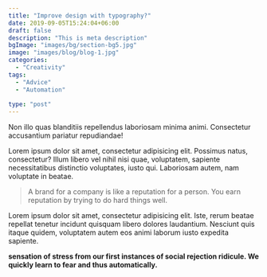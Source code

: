 ```yaml
---
title: "Improve design with typography?"
date: 2019-09-05T15:24:04+06:00
draft: false
description: "This is meta description"
bgImage: "images/bg/section-bg5.jpg"
image: "images/blog/blog-1.jpg"
categories: 
  - "Creativity"
tags:
  - "Advice"
  - "Automation"
  
type: "post"
---
```

Non illo quas blanditiis repellendus laboriosam minima animi. Consectetur accusantium pariatur repudiandae!

Lorem ipsum dolor sit amet, consectetur adipisicing elit. Possimus natus, consectetur? Illum libero
vel nihil nisi quae, voluptatem, sapiente necessitatibus distinctio voluptates, iusto qui. Laboriosam
autem, nam voluptate in beatae.

> A brand for a company is like a reputation for a person. You earn reputation by trying to do hard things well.

Lorem ipsum dolor sit amet, consectetur adipisicing elit. Iste, rerum beatae repellat tenetur
incidunt quisquam libero dolores laudantium. Nesciunt quis itaque quidem, voluptatem autem eos animi
laborum iusto expedita sapiente.

**sensation of stress from our first instances of social rejection ridicule. We quickly learn to fear and thus automatically.**